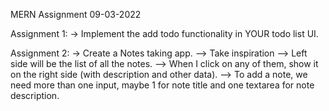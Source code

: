 MERN Assignment 09-03-2022

Assignment 1: -> Implement the add todo functionality in YOUR todo list UI.

Assignment 2: -> Create a Notes taking app. --> Take inspiration --> Left side will be the list of all the notes. --> When I click on any of them, show it on the right side (with description and other data). --> To add a note, we need more than one input, maybe 1 for note title and one textarea for note description.